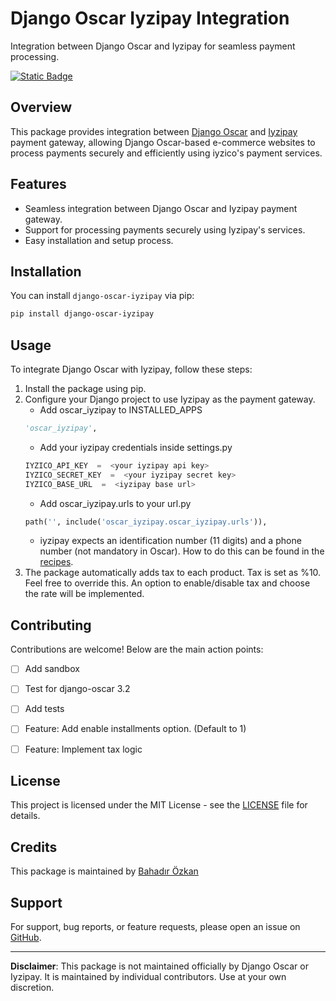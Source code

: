 # Django Oscar Iyzipay Integration

Integration between Django Oscar and Iyzipay for seamless payment processing.

[![Static Badge](https://img.shields.io/badge/pypi-v1.0.3-blue)](https://pypi.org/project/django-oscar-iyzipay/)

## Overview

This package provides integration between [Django Oscar](https://github.com/django-oscar/django-oscar) and [Iyzipay](https://github.com/iyzico/iyzipay-python) payment gateway, allowing Django Oscar-based e-commerce websites to process payments securely and efficiently using iyzico's payment services.

## Features

- Seamless integration between Django Oscar and Iyzipay payment gateway.
- Support for processing payments securely using Iyzipay's services.
- Easy installation and setup process.

## Installation

You can install `django-oscar-iyzipay` via pip:

```bash
pip install django-oscar-iyzipay
```

## Usage

To integrate Django Oscar with Iyzipay, follow these steps:

1.  Install the package using pip.
2.  Configure your Django project to use Iyzipay as the payment gateway.
	- Add oscar_iyzipay to INSTALLED_APPS
	```python
	'oscar_iyzipay',
	```
	- Add your iyzipay credentials inside settings.py
	```python
	IYZICO_API_KEY  =  <your iyzipay api key>
	IYZICO_SECRET_KEY  =  <your iyzipay secret key>
	IYZICO_BASE_URL  =  <iyzipay base url>
	```
	- Add oscar_iyzipay.urls to your url.py
	```python
	path('', include('oscar_iyzipay.oscar_iyzipay.urls')),
	```
	- iyzipay expects an identification number (11 digits) and a phone number (not mandatory in Oscar). How to do this can be found in the [recipes](https://github.com/bahadirozkan/django-oscar-iyzipay/tree/main/documentation/recipes.py).
3.	The package automatically adds tax to each product. Tax is set as %10. Feel free to override this. An option to enable/disable tax and choose the rate will be implemented.


## Contributing

Contributions are welcome! Below are the main action points:

- [ ] Add sandbox
- [ ] Test for django-oscar 3.2
- [ ] Add tests
- [ ] Feature: Add enable installments option. (Default to 1)
- [ ] Feature: Implement tax logic


## License

This project is licensed under the MIT License - see the [LICENSE](https://github.com/bahadirozkan/django-oscar-iyzipay/blob/main/LICENSE) file for details.

## Credits

This package is maintained by [Bahadır Özkan](https://github.com/bahadirozkan)

## Support

For support, bug reports, or feature requests, please open an issue on [GitHub](https://github.com/bahadirozkan/django-oscar-iyzipay/issues).

----------

**Disclaimer**: This package is not maintained officially by Django Oscar or Iyzipay. It is maintained by individual contributors. Use at your own discretion.
